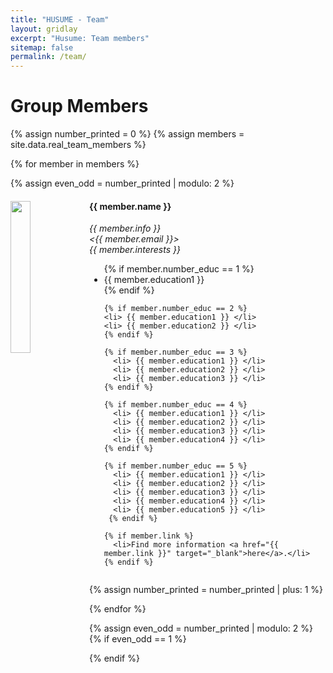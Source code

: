 ```yaml
---
title: "HUSUME - Team"
layout: gridlay
excerpt: "Husume: Team members"
sitemap: false
permalink: /team/
---
```


# Group Members

{% assign number_printed = 0 %}
{% assign members = site.data.real_team_members %}


<div class="row" id="team_container">

{% for member in members %}

{% assign even_odd = number_printed | modulo: 2 %}


<div class="col-sm-6 clearfix profile">
     <img src="{{ site.url }}{{ site.baseurl }}/images/teampic/{{ member.photo }}" class="img-responsive" width="25%" style="float: left" />
     <h4>{{ member.name }}</h4>
     <i>{{ member.info }}<br><{{ member.email }}><br>{{ member.interests }}</i>

   <ul style="overflow: hidden;" class="teamedu well">
     {% if member.number_educ == 1 %}
      <li> {{ member.education1 }} </li>
     {% endif %}
 
    {% if member.number_educ == 2 %}
    <li> {{ member.education1 }} </li>
    <li> {{ member.education2 }} </li>
    {% endif %}

    {% if member.number_educ == 3 %}
      <li> {{ member.education1 }} </li>
      <li> {{ member.education2 }} </li>
      <li> {{ member.education3 }} </li>
    {% endif %}

    {% if member.number_educ == 4 %}
      <li> {{ member.education1 }} </li>
      <li> {{ member.education2 }} </li>
      <li> {{ member.education3 }} </li>
      <li> {{ member.education4 }} </li>
    {% endif %}

    {% if member.number_educ == 5 %}
      <li> {{ member.education1 }} </li>
      <li> {{ member.education2 }} </li>
      <li> {{ member.education3 }} </li>
      <li> {{ member.education4 }} </li>
      <li> {{ member.education5 }} </li>
     {% endif %}

    {% if member.link %}
      <li>Find more information <a href="{{ member.link }}" target="_blank">here</a>.</li>
    {% endif %}
  </ul>
  
</div>

{% assign number_printed = number_printed | plus: 1 %}


{% endfor %}

</div>

{% assign even_odd = number_printed | modulo: 2 %}
{% if even_odd == 1 %}
</div>
{% endif %}

